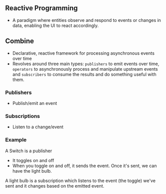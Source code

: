 ## Reactive Programming
- A paradigm where entities observe and respond to events or changes in data, enabling the UI to react accordingly.

## Combine 

- Declarative, reactive framework for processing asynchronous events over time
- Revolves around three main types: `publishers` to emit events over time, `operators` to asynchronously process and manipulate upstream events and `subscribers` to consume the results and do something useful with them.

### Publishers 
- Publish/emit an event 

### Subscriptions
- Listen to a change/event 

### Example 
A Switch is a publisher
- It toggles on and off 
- When you toggle on and off, it sends the event. Once it's sent, we can have the light bulb.

A light bulb is a subscription which listens to the event (the toggle) we've sent and it changes based on the emitted event.
